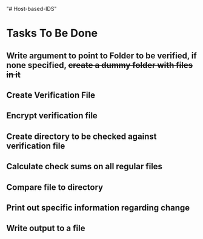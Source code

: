 "# Host-based-IDS" 
# Tasks To Be Done
## Write argument to point to Folder to be verified, if none specified, ~~create a dummy folder with files in it~~
## Create Verification File
## Encrypt verification file
## Create directory to be checked against verification file
## Calculate check sums on all regular files
## Compare file to directory
## Print out specific information regarding change
## Write output to a file

